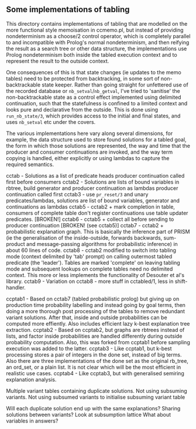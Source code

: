 ## Some implementations of tabling

This directory contains implementations of tabling that are modelled on the
more functional style memoisation in ccmemo.pl, but instead of providing 
nondeterminism as a choose/2 control operator, which is completely parallel
to and incompatible with Prolog's normal nondeterminism, and then reifying 
the result as a search tree or other data structure, the implementations use
Prolog nondeterminism both inside the tabled execution context and to represent
the result to the outside context.

One consequences of this is that state changes (ie updates to the memo tables)
need to be protected from backtracking, in some sort of non-backtrackable state
keeper. Rather than going straight for unfettered use of the recorded database
or `nb_setval`/`nb_getval`, I've tried to 'sanitise' the non-backtrackable state as
a control effect implemented using delimited continuation, such that the statefulness
is confined to a limited context and looks pure and declarative from the outside.
This is done using `run_nb_state/3`, which provides access to the initial and final
states, and uses `nb_setval` etc under the covers.

The various implementations here vary along several dimensions, for example, the
data structure used to store found solutions for a tabled goal, the form in which
those solutions are represented, the way and time that the producer and consumer 
continuations are invoked, and the way term copying is handled, either explicitly
or using lambdas to capture the required semantics.

cctab  - Solutions as a list of predicate heads
			producer continuation called first before consumers
cctab2 - Solutions are lists of bound variables in rbtree, 
			build generator and producer continuation as lambdas
			producer continuation called first 
cctab3 - use `pr_reset/3` and unary predicates/lambdas, 
			solutions are list of bound variables, 
			generator and continuations as lambdas
cctab5 - cctab2 + mark completion in table,
			consumers of complete table don't register continuations
			use table updater predicates. 
         [BROKEN!]
cctab6 - cctab5 + collect all before sending to producer continuation
         [BROKEN! (see cctab5)]
cctab7 - cctab2 + probabilistic explanation graph. This is basically the inference
         part of PRISM (ie the generalisation of the inside-outside, forwards backwards, 
         sum-product and message-passing algorithms for probabilistic inference)
         in about 60 lines of code.
cctab8 - cctab2 modified to switch into tabling mode (context delimited by 'tab' prompt)
         on calling outermost tabled predicate (the 'leader'). Tables are marked 'complete' 
         on leaving tabling mode and subsequent lookups on complete tables need no delimited 
         context. This more or less implements the functionality of Desouter et al's
         library.
cctab9 - Variation on  cctab8 - more stuff in cctabled/1, less in shift-handler.

ccptab1 - Based on cctab7 (tabled probabilistic prolog) but giving up on production time
          probability labelling and instead going by goal terms, then doing a more
          thorough post processing of the tables to remove redundant variant solutions.
          After that, inside and outside probabilities can be computed more effiently.
          Also includes efficient lazy k-best explanation tree extraction.
ccptab2 - Based on ccptab2, but graphs are rbtrees instead of lists, and factor inside
 			 probabilities are handled differently during outside probability computation.
 			 Also, this was forked from ccptab1 before sampling execution was added to the
			 latter.
ccptab3 - Like ccptab1, but k-best processing stores a pair of integers in the done set, 
          instead of big terms. Also there are three implementations of the done set as
          the original rb_tree, an ord_set, or a plain list. It is not clear which will
          be the most efficient in realistic use cases.
ccptab4 - Like ccptab3, but with generalised semiring explanation analysis.



Multiple variant tables containing duplicate solutions.
Not using subsuming variants.
Not using subsumed variants to initialise subsuming variant table

Will each duplicate solution end up with the same explanations?
Sharing solutions between variants?
Look at subsumption lattice
What about variables in answers?
